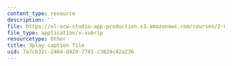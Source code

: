 ```yaml
---
content_type: resource
description: ''
file: https://ol-ocw-studio-app-production.s3.amazonaws.com/courses/2-003sc-engineering-dynamics-fall-2011/7a7cb32c2464d42d7781c3824c42a236_zlbbbA5Uuu8.srt
file_type: application/x-subrip
resourcetype: Other
title: 3play caption file
uid: 7a7cb32c-2464-d42d-7781-c3824c42a236
---
```

